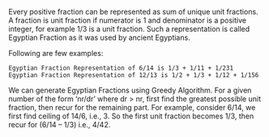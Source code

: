 Every positive fraction can be represented as sum of unique unit fractions. A fraction is unit fraction if numerator is 1 and denominator is a positive integer, for example 1/3 is a unit fraction. Such a representation is called Egyptian Fraction as it was used by ancient Egyptians.

Following are few examples:

```Egyptian Fraction Representation of 2/3 is 1/2 + 1/6
Egyptian Fraction Representation of 6/14 is 1/3 + 1/11 + 1/231
Egyptian Fraction Representation of 12/13 is 1/2 + 1/3 + 1/12 + 1/156
```

We can generate Egyptian Fractions using Greedy Algorithm. For a given number of the form ‘nr/dr’ where dr > nr, first find the greatest possible unit fraction, then recur for the remaining part. For example, consider 6/14, we first find ceiling of 14/6, i.e., 3. So the first unit fraction becomes 1/3, then recur for (6/14 – 1/3) i.e., 4/42.
